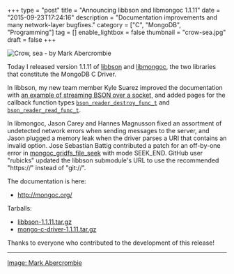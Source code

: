 +++
type = "post"
title = "Announcing libbson and libmongoc 1.1.11"
date = "2015-09-23T17:24:16"
description = "Documentation improvements and many network-layer bugfixes."
category = ["C", "MongoDB", "Programming"]
tag = []
enable_lightbox = false
thumbnail = "crow-sea.jpg"
draft = false
+++

<p><img style="display:block; margin-left:auto; margin-right:auto;" src="crow-sea.jpg" alt="Crow, sea - by Mark Abercrombie" title="Crow, sea - by Mark Abercrombie" /></p>
<p>Today I released version 1.1.11 of <a href="http://mongoc.org/libbson/current/">libbson</a> and <a href="http://mongoc.org/libmongoc/current/">libmongoc</a>, the two libraries that constitute the MongoDB C Driver.</p>
<p>In libbson, my new team member Kyle Suarez improved the documentation with <a href="https://github.com/mongodb/libbson/blob/master/examples/bson-streaming-reader.c">an example of streaming BSON over a socket</a>, and added pages for the callback function types <a href="http://mongoc.org/libbson/current/bson_reader_destroy_func_t.html"><code>bson_reader_destroy_func_t</code></a> and <a href="http://mongoc.org/libbson/current/bson_reader_read_func_t.html"><code>bson_reader_read_func_t</code></a>.</p>
<p>In libmongoc, Jason Carey and Hannes Magnusson fixed an assortment of undetected network errors when sending messages to the server, and Jason plugged a memory leak when the driver parses a URI that contains an invalid option. Jose Sebastian Battig contributed a patch for an off-by-one error in <a href="http://mongoc.org/libmongoc/current/mongoc_gridfs_file_seek.html">mongoc_gridfs_file_seek</a> with mode SEEK_END. GitHub user "rubicks" updated the libbson submodule's URL to use the recommended "https://" instead of "git://".</p>
<p>The documentation is here:</p>
<ul>
<li><a href="http://mongoc.org/">http://mongoc.org/</a></li>
</ul>
<p>Tarballs:</p>
<ul>
<li><a href="https://github.com/mongodb/libbson/releases/download/1.1.11/libbson-1.1.11.tar.gz">libbson-1.1.11.tar.gz</a></li>
<li><a href="https://github.com/mongodb/mongo-c-driver/releases/download/1.1.11/mongo-c-driver-1.1.11.tar.gz">mongo-c-driver-1.1.11.tar.gz</a></li>
</ul>
<p>Thanks to everyone who contributed to the development of this release!</p>
<hr />
<p><a href="https://www.flickr.com/photos/streetseens/16689162036/">Image: Mark Abercrombie</a></p>
